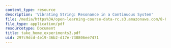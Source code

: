 ```yaml
---
content_type: resource
description: 'Vibrating String: Resonance in a Continuous System'
file: /media/https%3A/open-learning-course-data-rc.s3.amazonaws.com/8-03-physics-iii-spring-2003/297c9dcd4e1936b2d17e730806ee7471_take_home_experiments3.pdf
file_type: application/pdf
resourcetype: Document
title: take_home_experiments3.pdf
uid: 297c9dcd-4e19-36b2-d17e-730806ee7471
---
```

